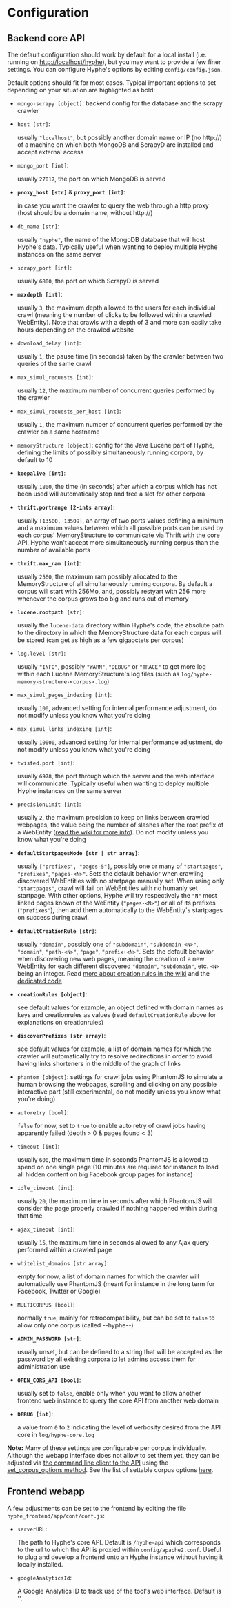 # Configuration

## Backend core API

The default configuration should work by default for a local install (i.e. running on [http://localhost/hyphe](http://localhost/hyphe)), but you may want to provide a few finer settings. You can configure Hyphe's options by editing `config/config.json`.

Default options should fit for most cases.
Typical important options to set depending on your situation are highlighted as bold:

 - `mongo-scrapy [object]`: backend config for the database and the scrapy crawler
  + `host [str]`:

    usually `"localhost"`, but possibly another domain name or IP (no http://) of a machine on which both MongoDB and ScrapyD are installed and accept external access

  + `mongo_port [int]`:

    usually `27017`, the port on which MongoDB is served

  + __`proxy_host [str]`__ & __`proxy_port [int]`__:

    in case you want the crawler to query the web through a http proxy (host should be a domain name, without http://)

  + `db_name [str]`:

    usually `"hyphe"`, the name of the MongoDB database that will host Hyphe's data. Typically useful when wanting to deploy multiple Hyphe instances on the same server

  + `scrapy_port [int]`:

    usually `6800`, the port on which ScrapyD is served

  + __`maxdepth [int]`__:

    usually `3`, the maximum depth allowed to the users for each individual crawl (meaning the number of clicks to be followed within a crawled WebEntity). Note that crawls with a depth of 3 and more can easily take hours depending on the crawled website

  + `download_delay [int]`:

    usually `1`, the pause time (in seconds) taken by the crawler between two queries of the same crawl
  + `max_simul_requests [int]`:

    usually `12`, the maximum number of concurrent queries performed by the crawler

  + `max_simul_requests_per_host [int]`:

    usually `1`, the maximum number of concurrent queries performed by the crawler on a same hostname


 - `memoryStructure [object]`: config for the Java Lucene part of Hyphe, defining the limits of possibly simultaneously running corpora, by default to 10

  + __`keepalive [int]`__:

    usually `1800`, the time (in seconds) after which a corpus which has not been used will automatically stop and free a slot for other corpora

  + __`thrift.portrange [2-ints array]`__:

    usually `[13500, 13509]`, an array of two ports values defining a minimum and a maximum values between which all possible ports can be used by each corpus' MemoryStructure to communicate via Thrift with the core API. Hyphe won't accept more simultaneously running corpus than the number of available ports

  + __`thrift.max_ram [int]`__:

    usually `2560`, the maximum ram possibly allocated to the MemoryStructure of all simultaneously running corpora. By default a corpus will start with 256Mo, and, possibly restyart with 256 more whenever the corpus grows too big and runs out of memory

  + __`lucene.rootpath [str]`__:

    usually the `lucene-data` directory within Hyphe's code, the absolute path to the directory in which the MemoryStructure data for each corpus will be stored (can get as high as a few gigaoctets per corpus)

  + `log.level [str]`:

    usually `"INFO"`, possibly `"WARN"`, `"DEBUG"` or `"TRACE"` to get more log within each Lucene MemoryStructure's log files (such as `log/hyphe-memory-structure-<corpus>.log`)

  + `max_simul_pages_indexing [int]`:

    usually `100`, advanced setting for internal performance adjustment, do not modify unless you know what you're doing

  + `max_simul_links_indexing [int]`:

    usually `10000`, advanced setting for internal performance adjustment, do not modify unless you know what you're doing


 - `twisted.port [int]`:

   usually `6978`, the port through which the server and the web interface will communicate. Typically useful when wanting to deploy multiple Hyphe instances on the same server


 - `precisionLimit [int]`:

   usually `2`, the maximum precision to keep on links between crawled webpages, the value being the number of slashes after the root prefix of a WebEntity ([read the wiki for more info](https://github.com/medialab/hyphe/wiki/Precision-limit)). Do not modify unless you know what you're doing


 - __`defaultStartpagesMode [str | str array]`__:

   usually `["prefixes", "pages-5"]`, possibly one or many of `"startpages"`, `"prefixes"`, `"pages-<N>"`. Sets the default behavior when crawling discovered WebEntities with no startpage manually set. When using only `"startpages"`, crawl will fail on WebEntities with no humanly set startpage. With other options, Hyphe will try respectively the `"N"` most linked pages known of the WeEntity (`"pages-<N>"`) or all of its prefixes (`"prefixes"`), then add them automatically to the WebEntity's startpages on success during crawl.


 - __`defaultCreationRule [str]`__:

   usually `"domain"`, possibly one of `"subdomain"`, `"subdomain-<N>"`, `"domain"`, `"path-<N>"`, `"page"`, `"prefix+<N>"`. Sets the default behavior when discovering new web pages, meaning the creation of a new WebEntity for each different discovered `"domain"`, `"subdomain"`, etc. `<N>` being an integer. Read [more about creation rules in the wiki](https://github.com/medialab/hyphe/wiki/Web-entities#web-entities-creation-rules) and the [dedicated code](/hyphe_backend/lib/creationrules.py)


 - __`creationRules [object]`__:

   see default values for example, an object defined with domain names as keys and creationrules as values (read `defaultCreationRule` above for explanations on creationrules)


 - __`discoverPrefixes [str array]`__:

   see default values for example, a list of domain names for which the crawler will automatically try to resolve redirections in order to avoid having links shorteners in the middle of the graph of links


 - `phantom [object]`: settings for crawl jobs using PhantomJS to simulate a human browsing the webpages, scrolling and clicking on any possible interactive part (still experimental, do not modify unless you know what you're doing)

  + `autoretry [bool]`:

    `false` for now, set to `true` to enable auto retry of crawl jobs having apparently failed (depth > 0 & pages found < 3)

  + `timeout [int]`:

    usually `600`, the maximum time in seconds PhantomJS is allowed to spend on one single page (10 minutes are required for instance to load all hidden content on big Facebook group pages for instance)
  + `idle_timeout [int]`:

    usually `20`, the maximum time in seconds after which PhantomJS will consider the page properly crawled if nothing happened within during that time

  + `ajax_timeout [int]`:

    usually `15`, the maximum time in seconds allowed to any Ajax query performed within a crawled page

  + `whitelist_domains [str array]`:

    empty for now, a list of domain names for which the crawler will automatically use PhantomJS (meant for instance in the long term for Facebook, Twitter or Google)


 - `MULTICORPUS [bool]`:

   normally `true`, mainly for retrocompatibility, but can be set to `false` to allow only one corpus (called --hyphe--)


 - __`ADMIN_PASSWORD [str]`__:

   usually unset, but can be defined to a string that will be accepted as the password by all existing corpora to let admins access them for administration use


 - __`OPEN_CORS_API [bool]`__:

   usually set to `false`, enable only when you want to allow another frontend web instance to query the core API from another web domain


 - __`DEBUG [int]`__:

   a value from `0` to `2` indicating the level of verbosity desired from the API core in `log/hyphe-core.log`


__Note:__ Many of these settings are configurable per corpus individually. Although the webapp interface does not allow to set them yet, they can be adjusted via [the command line client to the API](dev.md) using the [set_corpus_options method](https://github.com/medialab/hyphe/blob/master/doc/api.md#default-api-commands-no-namespace). See the list of settable corpus options [here](/hyphe_backend/lib/config_hci.py#L182-L201).


## Frontend webapp

A few adjustments can be set to the frontend by editing the file `hyphe_frontend/app/conf/conf.js`:

 - `serverURL`:
    
    The path to Hyphe's core API. Default is `/hyphe-api` which corresponds to the url to which the API is proxied within `config/apache2.conf`. Useful to plug and develop a frontend onto an Hyphe instance without having it locally installed.

 - `googleAnalyticsId`:
    
    A Google Analytics ID to track use of the tool's web interface. Default is ''.
